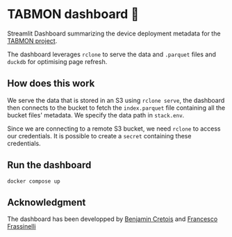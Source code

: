 # TABMON dashboard :star2:

Streamlit Dashboard summarizing the device deployment metadata for the [TABMON project](https://www.nina.no/english/TABMON).

The dashboard leverages `rclone` to serve the data and `.parquet` files and `duckdb` for optimising page refresh.

## How does this work

We serve the data that is stored in an S3 using `rclone serve`, the dashboard then connects to the bucket to fetch the `index.parquet` file containing all the bucket files' metadata. We specify the data path in `stack.env`.

Since we are connecting to a remote S3 bucket, we need `rclone` to access our credentials. It is possible to create a `secret` containing these credentials.

## Run the dashboard

```
docker compose up
```

## Acknowledgment

The dashboard has been developped by [Benjamin Cretois](mailto:benjamin.cretois@nina.no) and [Francesco Frassinelli](mailto:francesco.frassinelli@nina.no)

